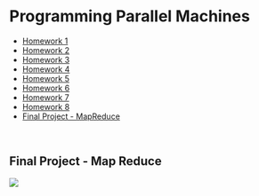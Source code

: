 # Programming Parallel Machines
* [Homework 1](#)
* [Homework 2](#)
* [Homework 3](#)
* [Homework 4](#)
* [Homework 5](#)
* [Homework 6](#)
* [Homework 7](#)
* [Homework 8](#)
* [Final Project - MapReduce](#Final-Project-Map-Reduce)
<br />


## Final Project - Map Reduce
![](doc/pdf/Architecture.png)

